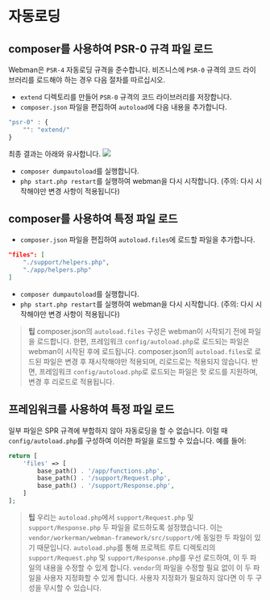 # 자동로딩

## composer를 사용하여 PSR-0 규격 파일 로드
Webman은 `PSR-4` 자동로딩 규격을 준수합니다. 비즈니스에 `PSR-0` 규격의 코드 라이브러리를 로드해야 하는 경우 다음 절차를 따르십시오.

- `extend` 디렉토리를 만들어 `PSR-0` 규격의 코드 라이브러리를 저장합니다.
- `composer.json` 파일을 편집하여 `autoload`에 다음 내용을 추가합니다.

```js
"psr-0" : {
    "": "extend/"
}
```
최종 결과는 아래와 유사합니다.
![](../../assets/img/psr0.png)

- `composer dumpautoload`를 실행합니다.
- `php start.php restart`를 실행하여 webman을 다시 시작합니다. (주의: 다시 시작해야만 변경 사항이 적용됩니다)

## composer를 사용하여 특정 파일 로드

- `composer.json` 파일을 편집하여 `autoload.files`에 로드할 파일을 추가합니다.
```json
"files": [
    "./support/helpers.php",
    "./app/helpers.php"
]
```
- `composer dumpautoload`를 실행합니다.
- `php start.php restart`를 실행하여 webman을 다시 시작합니다. (주의: 다시 시작해야만 변경 사항이 적용됩니다)

> **팁**
> composer.json의 `autoload.files` 구성은 webman이 시작되기 전에 파일을 로드합니다. 한편, 프레임워크 `config/autoload.php`로 로드되는 파일은 webman이 시작된 후에 로드됩니다.
> composer.json의 `autoload.files`로 로드된 파일은 변경 후 재시작해야만 적용되며, 리로드로는 적용되지 않습니다. 반면, 프레임워크 `config/autoload.php`로 로드되는 파일은 핫 로드를 지원하며, 변경 후 리로드로 적용됩니다.

## 프레임워크를 사용하여 특정 파일 로드
일부 파일은 SPR 규격에 부합하지 않아 자동로딩을 할 수 없습니다. 이럴 때 `config/autoload.php`를 구성하여 이러한 파일을 로드할 수 있습니다. 예를 들어:

```php
return [
    'files' => [
        base_path() . '/app/functions.php',
        base_path() . '/support/Request.php', 
        base_path() . '/support/Response.php',
    ]
];
```
 > **팁**
 > 우리는 `autoload.php`에서 `support/Request.php` 및 `support/Response.php` 두 파일을 로드하도록 설정했습니다. 이는 `vendor/workerman/webman-framework/src/support/`에 동일한 두 파일이 있기 때문입니다. `autoload.php`를 통해 프로젝트 루트 디렉토리의 `support/Request.php` 및 `support/Response.php`를 우선 로드하여, 이 두 파일의 내용을 수정할 수 있게 합니다. `vendor`의 파일을 수정할 필요 없이 이 두 파일을 사용자 지정화할 수 있게 합니다. 사용자 지정화가 필요하지 않다면 이 두 구성을 무시할 수 있습니다.
